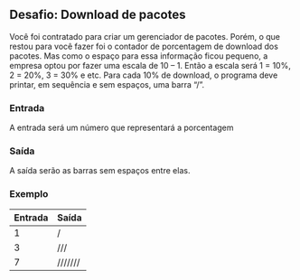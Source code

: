 ## Desafio: Download de pacotes

Você foi contratado para criar um gerenciador de pacotes. Porém, o que restou para você fazer foi o contador de porcentagem de download dos pacotes. Mas como o espaço para essa informação ficou pequeno, a empresa optou por fazer uma escala de 10 – 1. Então a escala será 1 = 10%, 2 = 20%, 3 = 30% e etc.
Para cada 10% de download, o programa deve printar, em sequência e sem espaços, uma barra “/”.
### Entrada

A entrada será um número que representará a porcentagem
### Saída

A saída serão as barras sem espaços entre elas. 
### Exemplo

Entrada | Saída
------- | ------
  1     | /
  3     | ///
  7     | ///////
